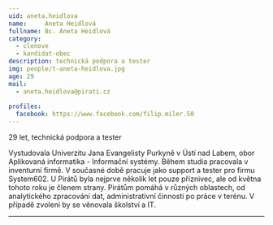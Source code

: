 ```yaml
---
uid: aneta.heidlova
name:     Aneta Heidlová
fullname: Bc. Aneta Heidlová
category:
  - clenove
  - kandidat-obec
description: technická podpora a tester
img: people/t-aneta-heidlova.jpg
age: 29
mail:
  - aneta.heidlova@pirati.cz
 
profiles:
  facebook: https://www.facebook.com/filip.miler.50
---
```


29 let, technická podpora a tester

Vystudovala Univerzitu Jana Evangelisty Purkyně v Ústí nad Labem, obor Aplikovaná informatika - Informační systémy. Během studia pracovala v inventurní firmě. V současné době pracuje jako support a tester pro firmu System602. U Pirátů byla nejprve několik let pouze příznivec, ale od května tohoto roku je členem strany. Pirátům pomáhá v různých oblastech, od analytického zpracování dat, administrativní činnosti po práce v terénu. V případě zvolení by se věnovala školství a IT.

---